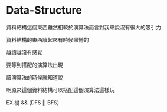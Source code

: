 # Data-Structure

資料結構這個東西雖然相較於演算法而言對我來說沒有很大的吸引力

資料結構的東西讀起來有時候蠻懵的

越讀越沒有感覺

要等到搭配的演算法出現

讀演算法的時候就知道說

啊原來這個資料結構可以搭配這個演算法這樣玩

EX.樹 && (DFS || BFS)
